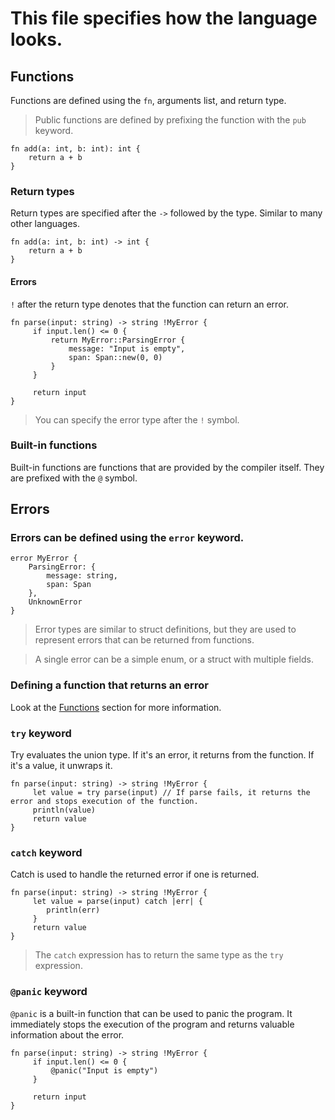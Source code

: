 # This file specifies how the language looks.

## Functions

Functions are defined using the `fn`, arguments list, and return type.

> Public functions are defined by prefixing the function with the `pub` keyword.

```brim
fn add(a: int, b: int): int {
    return a + b
}
```

### Return types

Return types are specified after the `->` followed by the type. Similar to many other languages.

```brim
fn add(a: int, b: int) -> int {
    return a + b
}
```

#### Errors

`!` after the return type denotes that the function can return an error.

```brim
fn parse(input: string) -> string !MyError {
     if input.len() <= 0 {
         return MyError::ParsingError {
             message: "Input is empty",
             span: Span::new(0, 0)
         }
     }
     
     return input
}
```

> You can specify the error type after the `!` symbol.

### Built-in functions

Built-in functions are functions that are provided by the compiler itself. They are prefixed with the `@` symbol.

## Errors

### Errors can be defined using the `error` keyword.

```brim
error MyError {
    ParsingError: {
        message: string,
        span: Span
    },
    UnknownError
}
```

> Error types are similar to struct definitions, but they are used to represent errors that can be returned from
> functions.

> A single error can be a simple enum, or a struct with multiple fields.

### Defining a function that returns an error

Look at the [Functions](#functions) section for more information.

### `try` keyword

Try evaluates the union type. If it's an error, it returns from the function. If it's a value, it unwraps it.

```brim
fn parse(input: string) -> string !MyError {
     let value = try parse(input) // If parse fails, it returns the error and stops execution of the function.
     println(value)
     return value
}
```

### `catch` keyword

Catch is used to handle the returned error if one is returned.

```brim
fn parse(input: string) -> string !MyError {
     let value = parse(input) catch |err| {
        println(err)
     }
     return value
}
```

> The `catch` expression has to return the same type as the `try` expression.

### `@panic` keyword

`@panic` is a built-in function that can be used to panic the program. It immediately stops the execution of the program
and returns valuable information about the error.

```brim
fn parse(input: string) -> string !MyError {
     if input.len() <= 0 {
         @panic("Input is empty")
     }
     
     return input
}
```
